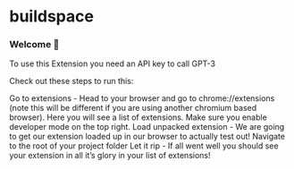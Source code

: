 # buildspace

### Welcome 👋

To use this Extension you need an API key to call GPT-3

Check out these steps to run this:

Go to extensions - Head to your browser and go to chrome://extensions (note this will be different if you are using another chromium based browser). Here you will see a list of extensions.
Make sure you enable developer mode on the top right.
Load unpacked extension - We are going to get our extension loaded up in our browser to actually test out! Navigate to the root of your project folder
Let it rip - If all went well you should see your extension in all it’s glory in your list of extensions!
